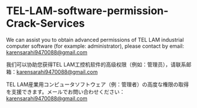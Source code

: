# TEL-LAM-software-permission-Crack-Services
We can assist you to obtain advanced permissions of TEL LAM industrial computer software (for example: administrator), please contact by email: karensarahi9470088@gmail.com

我们可以协助您获得TEL LAM工控机软件的高级权限（例如：管理员），请联系邮箱：karensarahi9470088@gmail.com

TEL LAM産業用コンピュータソフトウェア（例：管理者）の高度な権限の取得を支援できます。メールでお問い合わせください：karensarahi9470088@gmail.com
